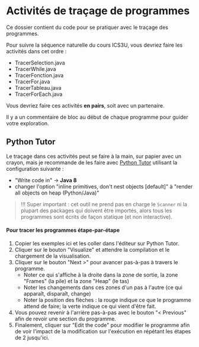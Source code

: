 # Activités de traçage de programmes

Ce dossier contient du code pour se pratiquer avec le traçage des programmes.

Pour suivre la séquence naturelle du cours ICS3U, vous devriez faire les activités dans cet ordre :

* TracerSelection.java
* TracerWhile.java
* TracerFonction.java
* TracerFor.java
* TracerTableau.java
* TracerForEach.java

Vous devriez faire ces activités **en pairs**, soit avec un partenaire. 

Il y a un commentaire de bloc au début de chaque programme pour guider votre exploration.

## Python Tutor

Le traçage dans ces activités peut se faire à la main, sur papier avec un crayon, mais je recommande de les faire avec [Python Tutor](https://pythontutor.com/visualize.html#mode=edit) utilisant la configuration suivante :

* "Write code in" -> **Java 8**
* changer l'option "inline primitives, don't nest objects [default]" à "render all objects on heap (Python/Java)"

>!!! Super important : cet outil ne prend pas en charge le `Scanner` ni la plupart des packages qui doivent être importés, alors tous les programmes sont écrits de façon statique (et non interactive).

#### Pour tracer les programmes étape-par-étape

1. Copier les exemples ici et les coller dans l'éditeur sur Python Tutor.
1. Cliquer sur le bouton "Visualize" et attendre la compilation et le chargement de la visualisation.
1. Cliquer sur le bouton "Next >" pour avancer pas-à-pas à travers le programme.
     * Noter ce qui s'affiche à la droite dans la zone de sortie, la zone "Frames" (la pile) et la zone "Heap" (le tas)
     * Noter les changements dans ces zones d'un pas à l'autre (ce qui apparaît, disparaît, change)
     * Noter la position des flèches : la rouge indique ce que le programme attend de faire; la verte indique ce qui vient d'être fait.
1. Vous pouvez revenir à l'arrière pas-à-pas avec le bouton "< Previous" afin de revoir une section du programme.
1. Finalement, cliquer sur "Edit the code" pour modifier le programme afin de voir l'impact de la modification sur l'exécution en répétant les étapes de 2 jusqu'ici.
